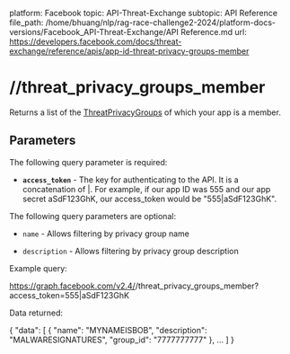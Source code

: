 platform: Facebook
topic: API-Threat-Exchange
subtopic: API Reference
file_path: /home/bhuang/nlp/rag-race-challenge2-2024/platform-docs-versions/Facebook_API-Threat-Exchange/API Reference.md
url: https://developers.facebook.com/docs/threat-exchange/reference/apis/app-id-threat-privacy-groups-member

# /<app-id>/threat\_privacy\_groups\_member

Returns a list of the [ThreatPrivacyGroups](https://developers.facebook.com/docs/threat-exchange/reference/apis/threat-privacy-group/) of which your app is a member.

## Parameters

The following query parameter is required:

* **`access_token`** - The key for authenticating to the API. It is a concatenation of <your-app-id>|<your-app-secret>. For example, if our app ID was 555 and our app secret aSdF123GhK, our access\_token would be "555|aSdF123GhK".
    

The following query parameters are optional:

* `name` - Allows filtering by privacy group name
    
* `description` - Allows filtering by privacy group description
    

Example query:

https://graph.facebook.com/v2.4/<your-app-id>/threat\_privacy\_groups\_member?access\_token=555|aSdF123GhK

Data returned:

{
  "data": \[
    {
      "name": "MYNAMEISBOB",
      "description": "MALWARESIGNATURES",
      "group\_id": "7777777777"
    },
    ...
  \]
}